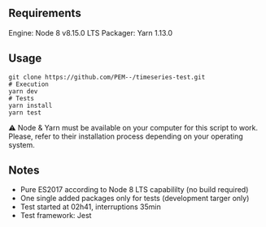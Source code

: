 ## Requirements
Engine: Node 8 v8.15.0 LTS
Packager: Yarn 1.13.0

## Usage

```
git clone https://github.com/PEM--/timeseries-test.git
# Execution
yarn dev
# Tests
yarn install
yarn test
```

⚠️ Node & Yarn must be available on your computer for this script to work.
Please, refer to their installation process depending on your operating system.

## Notes
* Pure ES2017 according to Node 8 LTS capabililty (no build required)
* One single added packages only for tests (development targer only)
* Test started at 02h41, interruptions 35min
* Test framework: Jest